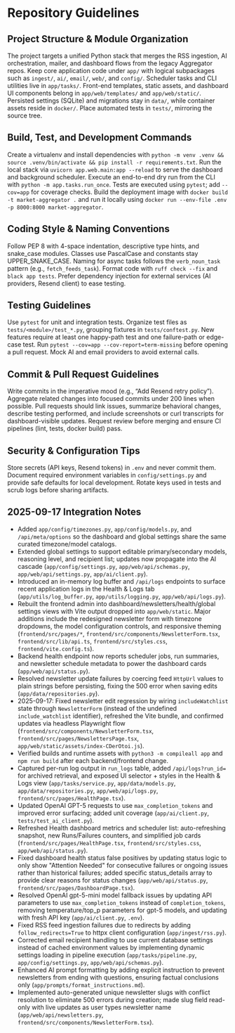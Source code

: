 # Repository Guidelines

## Project Structure & Module Organization
The project targets a unified Python stack that merges the RSS ingestion, AI orchestration, mailer, and dashboard flows from the legacy Aggregator repos. Keep core application code under `app/` with logical subpackages such as `ingest/`, `ai/`, `email/`, `web/`, and `config/`. Scheduler tasks and CLI utilities live in `app/tasks/`. Front-end templates, static assets, and dashboard UI components belong in `app/web/templates/` and `app/web/static/`. Persisted settings (SQLite) and migrations stay in `data/`, while container assets reside in `docker/`. Place automated tests in `tests/`, mirroring the source tree.

## Build, Test, and Development Commands
Create a virtualenv and install dependencies with `python -m venv .venv && source .venv/bin/activate && pip install -r requirements.txt`. Run the local stack via `uvicorn app.web.main:app --reload` to serve the dashboard and background scheduler. Execute an end-to-end dry run from the CLI with `python -m app.tasks.run_once`. Tests are executed using `pytest`; add `--cov=app` for coverage checks. Build the deployment image with `docker build -t market-aggregator .` and run it locally using `docker run --env-file .env -p 8000:8000 market-aggregator`.

## Coding Style & Naming Conventions
Follow PEP 8 with 4-space indentation, descriptive type hints, and snake_case modules. Classes use PascalCase and constants stay UPPER_SNAKE_CASE. Naming for async tasks follows the `verb_noun_task` pattern (e.g., `fetch_feeds_task`). Format code with `ruff check --fix` and `black app tests`. Prefer dependency injection for external services (AI providers, Resend client) to ease testing.

## Testing Guidelines
Use `pytest` for unit and integration tests. Organize test files as `tests/<module>/test_*.py`, grouping fixtures in `tests/conftest.py`. New features require at least one happy-path test and one failure-path or edge-case test. Run `pytest --cov=app --cov-report=term-missing` before opening a pull request. Mock AI and email providers to avoid external calls.

## Commit & Pull Request Guidelines
Write commits in the imperative mood (e.g., “Add Resend retry policy”). Aggregate related changes into focused commits under 200 lines when possible. Pull requests should link issues, summarize behavioral changes, describe testing performed, and include screenshots or curl transcripts for dashboard-visible updates. Request review before merging and ensure CI pipelines (lint, tests, docker build) pass.

## Security & Configuration Tips
Store secrets (API keys, Resend tokens) in `.env` and never commit them. Document required environment variables in `config/settings.py` and provide safe defaults for local development. Rotate keys used in tests and scrub logs before sharing artifacts.

## 2025-09-17 Integration Notes
- Added `app/config/timezones.py`, `app/config/models.py`, and `/api/meta/options` so the dashboard and global settings share the same curated timezone/model catalogs.
- Extended global settings to support editable primary/secondary models, reasoning level, and recipient list; updates now propagate into the AI cascade (`app/config/settings.py`, `app/web/api/schemas.py`, `app/web/api/settings.py`, `app/ai/client.py`).
- Introduced an in-memory log buffer and `/api/logs` endpoints to surface recent application logs in the Health & Logs tab (`app/utils/log_buffer.py`, `app/utils/logging.py`, `app/web/api/logs.py`).
- Rebuilt the frontend admin into dashboard/newsletters/health/global settings views with Vite output dropped into `app/web/static`. Major additions include the redesigned newsletter form with timezone dropdowns, the model configuration controls, and responsive theming (`frontend/src/pages/*`, `frontend/src/components/NewsletterForm.tsx`, `frontend/src/lib/api.ts`, `frontend/src/styles.css`, `frontend/vite.config.ts`).
- Backend health endpoint now reports scheduler jobs, run summaries, and newsletter schedule metadata to power the dashboard cards (`app/web/api/status.py`).
- Resolved newsletter update failures by coercing feed `HttpUrl` values to plain strings before persisting, fixing the 500 error when saving edits (`app/data/repositories.py`).
- 2025-09-17: Fixed newsletter edit regression by wiring `includeWatchlist` state through `NewsletterForm` (instead of the undefined `include_watchlist` identifier), refreshed the Vite bundle, and confirmed updates via headless Playwright flow (`frontend/src/components/NewsletterForm.tsx`, `frontend/src/pages/NewslettersPage.tsx`, `app/web/static/assets/index-CDerOtoi.js`).
- Verified builds and runtime assets with `python3 -m compileall app` and `npm run build` after each backend/frontend change.
- Captured per-run log output in `run_logs` table, added `/api/logs?run_id=` for archived retrieval, and exposed UI selector + styles in the Health & Logs view (`app/tasks/service.py`, `app/data/models.py`, `app/data/repositories.py`, `app/web/api/logs.py`, `frontend/src/pages/HealthPage.tsx`).
- Updated OpenAI GPT-5 requests to use `max_completion_tokens` and improved error surfacing; added unit coverage (`app/ai/client.py`, `tests/test_ai_client.py`).
- Refreshed Health dashboard metrics and scheduler list: auto-refreshing snapshot, new Runs/Failures counters, and simplified job cards (`frontend/src/pages/HealthPage.tsx`, `frontend/src/styles.css`, `app/web/api/status.py`).
- Fixed dashboard health status false positives by updating status logic to only show "Attention Needed" for consecutive failures or ongoing issues rather than historical failures; added specific status_details array to provide clear reasons for status changes (`app/web/api/status.py`, `frontend/src/pages/DashboardPage.tsx`).
- Resolved OpenAI gpt-5-mini model fallback issues by updating API parameters to use `max_completion_tokens` instead of `completion_tokens`, removing temperature/top_p parameters for gpt-5 models, and updating with fresh API key (`app/ai/client.py`, `.env`).
- Fixed RSS feed ingestion failures due to redirects by adding `follow_redirects=True` to httpx client configuration (`app/ingest/rss.py`).
- Corrected email recipient handling to use current database settings instead of cached environment values by implementing dynamic settings loading in pipeline execution (`app/tasks/pipeline.py`, `app/config/settings.py`, `app/web/api/schemas.py`).
- Enhanced AI prompt formatting by adding explicit instruction to prevent newsletters from ending with questions, ensuring factual conclusions only (`app/prompts/format_instructions.md`).
- Implemented auto-generated unique newsletter slugs with conflict resolution to eliminate 500 errors during creation; made slug field read-only with live updates as user types newsletter name (`app/web/api/newsletters.py`, `frontend/src/components/NewsletterForm.tsx`).
